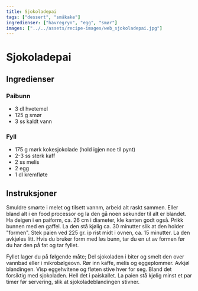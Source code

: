 ```yaml
---
title: Sjokoladepai
tags: ["dessert", "småkake"]
ingredienser: ["havregryn", "egg", "smør"]
images: ["../../assets/recipe-images/web_sjokoladepai.jpg"]
---
```


# Sjokoladepai

## Ingredienser

### Paibunn

- 3 dl hvetemel
- 125 g smør
- 3 ss kaldt vann

### Fyll

- 175 g mørk kokesjokolade (hold igjen noe til pynt)
- 2-3 ss sterk kaff
- 2 ss melis
- 2 egg
- 1 dl kremfløte

## Instruksjoner

Smuldre smørte i melet og tilsett vannm, arbeid alt raskt sammen. Eller bland alt i en food processor og la den gå noen sekunder til alt er blandet. Ha deigen i en paiform, ca. 26 cm i diameter, kle kanten godt også. Prikk bunnen med en gaffel. La den stå kjølig ca. 30 minutter slik at den holder "formen". Stek paien ved 225 gr. ip rist midt i ovnen, ca. 15 minutter. La den avkjøles litt. Hvis du bruker form med løs bunn, tar du en ut av formen før du har den på fat og tar fyllet.

Fyllet lager du på følgende måte; Del sjokoladen i biter og smelt den over vannbad eller i mikrobølgeovn. Rør inn kaffe, melis og eggeplommer. Avkjøl blandingen. Visp eggehvitene og fløten stive hver for seg. Bland det forsiktig med sjokoladen. Hell det i paiskallet. La paien stå kjølig minst et par timer før servering, slik at sjokoladeblandingen stivner.
